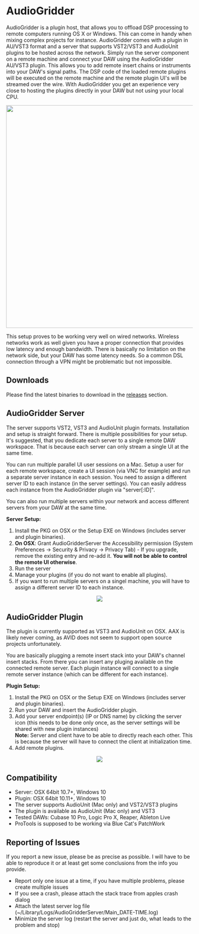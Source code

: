 # AudioGridder

AudioGridder is a plugin host, that allows you to offload DSP
processing to remote computers running OS X or Windows. This can come
in handy when mixing complex projects for instance. AudioGridder comes
with a plugin in AU/VST3 format and a server that supports VST2/VST3
and AudioUnit plugins to be hosted across the network. Simply run the
server component on a remote machine and connect your DAW using the
AudioGridder AU/VST3 plugin. This allows you to add remote insert
chains or instruments into your DAW's signal paths. The DSP code of
the loaded remote plugins will be executed on the remote machine and
the remote plugin UI's will be streamed over the wire. With
AudioGridder you get an experience very close to hosting the plugins
directly in your DAW but not using your local CPU.

<p align="center">
<img src="https://raw.githubusercontent.com/apohl79/audiogridder/master/images/overview.jpg" width="600" />
</p>

This setup proves to be working very well on wired networks. Wireless
networks work as well given you have a proper connection that provides
low latency and enough bandwidth. There is basically no limitation on
the network side, but your DAW has some latency needs. So a common DSL
connection through a VPN might be problematic but not impossible.

## Downloads

Please find the latest binaries to download in the [releases](https://github.com/apohl79/audiogridder/releases) section.

## AudioGridder Server

The server supports VST2, VST3 and AudioUnit plugin formats. Installation
and setup is straight forward. There is multiple possibilities for
your setup. It's suggested, that you dedicate each server to a single
remote DAW workspace. That is because each server can only stream a
single UI at the same time.

You can run multiple parallel UI user sessions on a Mac. Setup a user
for each remote workspace, create a UI session (via VNC for example)
and run a separate server instance in each session. You need to assign
a different server ID to each instance (in the server settings). You
can easily address each instance from the AudioGridder plugin
via "server[:ID]".

You can also run multiple servers within your network and access
different servers from your DAW at the same time.

**Server Setup:**

1. Install the PKG on OSX or the Setup EXE on Windows (includes server and plugin binaries).
2. **On OSX**: Grant AudioGridderServer the Accessibility permission (System
Preferences -> Security & Privacy -> Privacy Tab) - If you upgrade,
remove the existing entry and re-add it. **You will not be able to
control the remote UI otherwise**.
3. Run the server
4. Manage your plugins (if you do not want to enable all plugins).
5. If you want to run multiple servers on a singel machine, you will
have to assign a different server ID to each instance.

<p align="center">
<img src="https://raw.githubusercontent.com/apohl79/audiogridder/master/images/server.jpg" />
</p>

## AudioGridder Plugin

The plugin is currently supported as VST3 and AudioUnit on OSX. AAX is
likely never coming, as AVID does not seem to support open source
projects unfortunately. 

You are basically plugging a remote insert stack into your DAW's
channel insert stacks. From there you can insert any pluging available
on the connected remote server. Each plugin instance will connect to a
single remote server instance (which can be different for each
instance). 

**Plugin Setup:**

1. Install the PKG on OSX or the Setup EXE on Windows (includes server and plugin binaries).
2. Run your DAW and insert the AudioGridder plugin.
3. Add your server endpoint(s) (IP or DNS name) by clicking the server icon (this needs
to be done only once, as the server settings will be shared with new
plugin instances)<br/>**Note:** Server and client have to be able to directly reach each other. This is because the server will have to connect the client at initialization time.
4. Add remote plugins.

<p align="center">
<img src="https://raw.githubusercontent.com/apohl79/audiogridder/master/images/plugin.jpg" />
</p>

## Compatibility

- Server: OSX 64bit 10.7+, Windows 10
- Plugin: OSX 64bit 10.11+, Windows 10
- The server supports AudioUnit (Mac only) and VST2/VST3 plugins
- The plugin is available as AudioUnit (Mac only) and VST3
- Tested DAWs: Cubase 10 Pro, Logic Pro X, Reaper, Ableton Live
- ProTools is supposed to be working via Blue Cat's PatchWork

## Reporting of Issues

If you report a new issue, please be as precise as possible. I will have to be able to reproduce it or at least get some conclusions from the info you provide.

- Report only one issue at a time, if you have multiple problems, please create multiple issues
- If you see a crash, please attach the stack trace from apples crash dialog
- Attach the latest server log file (~/Library/Logs/AudioGridderServer/Main_DATE-TIME.log)
- Minimize the server log (restart the server and just do, what leads to the problem and stop)
